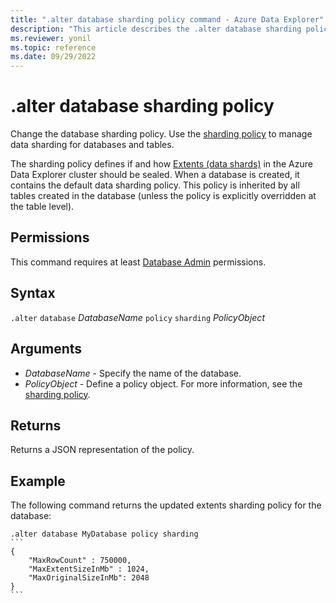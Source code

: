 ```yaml
---
title: ".alter database sharding policy command - Azure Data Explorer"
description: "This article describes the .alter database sharding policy command in Azure Data Explorer."
ms.reviewer: yonil
ms.topic: reference
ms.date: 09/29/2022
---
```

# .alter database sharding policy

Change the database sharding policy. Use the [sharding policy](../management/shardingpolicy.md) to manage data sharding for databases and tables.  

The sharding policy defines if and how [Extents (data shards)](../management/extents-overview.md) in the Azure Data Explorer cluster should be sealed. When a database is created, it contains the default data sharding policy. This policy is inherited by all tables created in the database (unless the policy is explicitly overridden at the table level).

## Permissions

This command requires at least [Database Admin](access-control/role-based-access-control.md) permissions.

## Syntax

`.alter` `database` *DatabaseName* `policy` `sharding` *PolicyObject*

## Arguments

- *DatabaseName* - Specify the name of the database.
- *PolicyObject* - Define a policy object. For more information, see the [sharding policy](../management/shardingpolicy.md).

## Returns

Returns a JSON representation of the policy.

## Example

The following command returns the updated extents sharding policy for the database:

````kusto
.alter database MyDatabase policy sharding
```
{
    "MaxRowCount" : 750000,
    "MaxExtentSizeInMb" : 1024,
    "MaxOriginalSizeInMb": 2048
}
```
````
